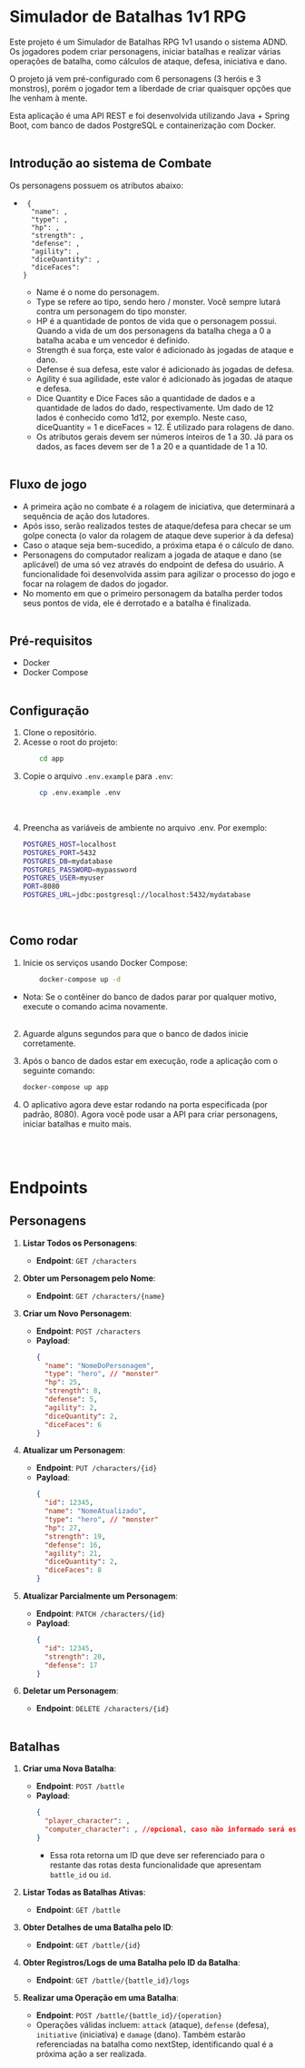 # Simulador de Batalhas 1v1 RPG


Este projeto é um Simulador de Batalhas RPG 1v1 usando o sistema ADND. Os jogadores podem criar personagens, iniciar batalhas e realizar várias operações de batalha, como cálculos de ataque, defesa, iniciativa e dano.

O projeto já vem pré-configurado com 6 personagens (3 heróis e 3 monstros), porém o jogador tem a liberdade de criar quaisquer opções que lhe venham à mente.

Esta aplicação é uma API REST e foi desenvolvida utilizando Java + Spring Boot, com banco de dados PostgreSQL e containerização com Docker.
<br><br>


## Introdução ao sistema de Combate
Os personagens possuem os atributos abaixo:
-      {
        "name": ,
        "type": ,
        "hp": ,
        "strength": ,
        "defense": ,
        "agility": ,
        "diceQuantity": ,
        "diceFaces":
      }
    - Name é o nome do personagem.
    - Type se refere ao tipo, sendo hero / monster. Você sempre lutará contra um personagem do tipo monster.
    - HP é a quantidade de pontos de vida que o personagem possui. Quando a vida de um dos personagens da batalha chega a 0 a batalha acaba e um vencedor é definido.
    - Strength é sua força, este valor é adicionado às jogadas de ataque e dano.
    - Defense é sua defesa, este valor é adicionado às jogadas de defesa.
    - Agility é sua agilidade, este valor é adicionado às jogadas de ataque e defesa.
    - Dice Quantity e Dice Faces são a quantidade de dados e a quantidade de lados do dado, respectivamente. Um dado de 12 lados é conhecido como 1d12, por exemplo. Neste caso, diceQuantity = 1 e diceFaces = 12. É utilizado para rolagens de dano.
    - Os atributos gerais devem ser números inteiros de 1 a 30. Já para os dados, as faces devem ser de 1 a 20 e a quantidade de 1 a 10.
<br><br>

## Fluxo de jogo

- A primeira ação no combate é a rolagem de iniciativa, que determinará a sequência de ação dos lutadores.
- Após isso, serão realizados testes de ataque/defesa para checar se um golpe conecta (o valor da rolagem de ataque deve superior à da defesa)
- Caso o ataque seja bem-sucedido, a próxima etapa é o cálculo de dano.
- Personagens do computador realizam a jogada de ataque e dano (se aplicável) de uma só vez através do endpoint de defesa do usuário. A funcionalidade foi desenvolvida assim para agilizar o processo do jogo e focar na rolagem de dados do jogador.
- No momento em que o primeiro personagem da batalha perder todos seus pontos de vida, ele é derrotado e a batalha é finalizada.
<br><br>

## Pré-requisitos

- Docker
- Docker Compose
<br><br>

## Configuração

1. Clone o repositório.
2. Acesse o root do projeto:
    ```bash
        cd app
3. Copie o arquivo `.env.example` para `.env`:
    ```bash
        cp .env.example .env
  <br>
  
4. Preencha as variáveis de ambiente no arquivo .env. Por exemplo:

    ```bash
    POSTGRES_HOST=localhost
    POSTGRES_PORT=5432
    POSTGRES_DB=mydatabase
    POSTGRES_PASSWORD=mypassword
    POSTGRES_USER=myuser
    PORT=8080
    POSTGRES_URL=jdbc:postgresql://localhost:5432/mydatabase
<br>

## Como rodar
1. Inicie os serviços usando Docker Compose: 
    ```bash
        docker-compose up -d
* Nota: Se o contêiner do banco de dados parar por qualquer motivo, execute o comando acima novamente.
<br><br>
2. Aguarde alguns segundos para que o banco de dados inicie corretamente.

3. Após o banco de dados estar em execução, rode a aplicação com o seguinte comando:

    ```bash
    docker-compose up app
4. O aplicativo agora deve estar rodando na porta especificada (por padrão, 8080). Agora você pode usar a API para criar personagens, iniciar batalhas e muito mais.

<br><br>
# Endpoints

## Personagens

1. **Listar Todos os Personagens**:
    - **Endpoint**: `GET /characters`

2. **Obter um Personagem pelo Nome**:
    - **Endpoint**: `GET /characters/{name}`

3. **Criar um Novo Personagem**:
    - **Endpoint**: `POST /characters`
    - **Payload**:
      ```json
      {
        "name": "NomeDoPersonagem",
        "type": "hero", // "monster"
        "hp": 25,
        "strength": 8,
        "defense": 5,
        "agility": 2,
        "diceQuantity": 2,
        "diceFaces": 6
      }
      ```

4. **Atualizar um Personagem**:
    - **Endpoint**: `PUT /characters/{id}`
    - **Payload**:
      ```json
      {
        "id": 12345,
        "name": "NomeAtualizado",
        "type": "hero", // "monster"
        "hp": 27,
        "strength": 19,
        "defense": 16,
        "agility": 21,
        "diceQuantity": 2,
        "diceFaces": 8
      }
      ```

5. **Atualizar Parcialmente um Personagem**:
    - **Endpoint**: `PATCH /characters/{id}`
    - **Payload**:
      ```json
      {
        "id": 12345,
        "strength": 20,
        "defense": 17
      }
      ```

6. **Deletar um Personagem**:
    - **Endpoint**: `DELETE /characters/{id}`
<br><br>
## Batalhas

1. **Criar uma Nova Batalha**:
    - **Endpoint**: `POST /battle`
    - **Payload**:
      ```json
      {
        "player_character": ,
        "computer_character": , //opcional, caso não informado será escolhido um monstro aleatório para a batalha
      }
      ```
      - Essa rota retorna um ID que deve ser referenciado para o restante das rotas desta funcionalidade que apresentam `battle_id` ou `id`.

2. **Listar Todas as Batalhas Ativas**:
    - **Endpoint**: `GET /battle`

3. **Obter Detalhes de uma Batalha pelo ID**:
    - **Endpoint**: `GET /battle/{id}`

4. **Obter Registros/Logs de uma Batalha pelo ID da Batalha**:
    - **Endpoint**: `GET /battle/{battle_id}/logs`

5. **Realizar uma Operação em uma Batalha**:
    - **Endpoint**: `POST /battle/{battle_id}/{operation}`
   - Operações válidas incluem: `attack` (ataque), `defense` (defesa), `initiative` (iniciativa) e `damage` (dano). Também estarão referenciadas na batalha como nextStep, identificando qual é a próxima ação a ser realizada.

